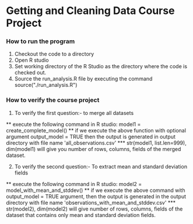 Getting and Cleaning Data Course Project
========================================

### How to run the program
1. Checkout the code to a directory
2. Open R studio
3. Set working directory of the R Studio as the directory where the code is checked out.
4. Source the run_analysis.R file by executing the command source("./run_analysis.R")

### How to verify the course project
1. To verify the first question:- to merge all datasets

** execute the following command in R studio: model1 = create_complete_model()
** if we execute the above function with optional argument output_model = TRUE then the output is generated in output directory with file name 'all_observations.csv'
*** str(model1, list.len=999), dim(model1) will give you number of rows, columns, fields of the merged dataset.

2. To verify the second question:- To extract mean and standard deviation fields

** execute the following command in R studio: model2 = model_with_mean_and_stddev()
** if we execute the above command with output_model = TRUE argument, then the output is generated in the output directory with file name 'observations_with_mean_and_stddev.csv'
*** str(model2), dim(model2) will give number of rows, columns, fields of the dataset that contains only mean and standard deviation fields.
